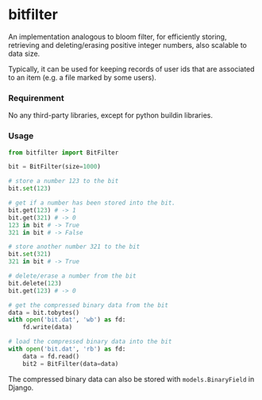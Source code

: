 # bitfilter

An implementation analogous to bloom filter, for efficiently storing, retrieving and deleting/erasing positive integer numbers, also scalable to data size.

Typically, it can be used for keeping records of user ids that are associated to an item (e.g. a file marked by some users).

### Requirenment

No any third-party libraries, except for python buildin libraries.

### Usage

```python
from bitfilter import BitFilter

bit = BitFilter(size=1000)

# store a number 123 to the bit
bit.set(123)

# get if a number has been stored into the bit.
bit.get(123) # -> 1
bit.get(321) # -> 0
123 in bit # -> True
321 in bit # -> False

# store another number 321 to the bit
bit.set(321)
321 in bit # -> True

# delete/erase a number from the bit
bit.delete(123)
bit.get(123) # -> 0

# get the compressed binary data from the bit
data = bit.tobytes()
with open('bit.dat', 'wb') as fd:
    fd.write(data)

# load the compressed binary data into the bit
with open('bit.dat', 'rb') as fd:
    data = fd.read()
    bit2 = BitFilter(data=data)
```

The compressed binary data can also be stored with `models.BinaryField` in Django.
